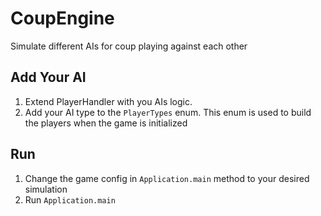 # CoupEngine
Simulate different AIs for coup playing against each other

## Add Your AI
1. Extend PlayerHandler with you AIs logic.
2. Add your AI type to the `PlayerTypes` enum. This enum is used to build the players when the game is initialized

## Run
1. Change the game config in `Application.main` method to your desired simulation
2. Run `Application.main`
